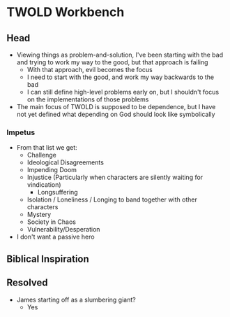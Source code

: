 # TWOLD Workbench

## Head

* Viewing things as problem-and-solution, I've been starting with the bad and trying to work my way to the good, but that approach is failing
  * With that approach, evil becomes the focus
  * I need to start with the good, and work my way backwards to the bad
  * I can still define high-level problems early on, but I shouldn't focus on the implementations of those problems
* The main focus of TWOLD is supposed to be dependence, but I have not yet defined what depending on God should look like symbolically

### Impetus

* From that list we get:
  * Challenge
  * Ideological Disagreements
  * Impending Doom
  * Injustice (Particularly when characters are silently waiting for vindication)
    * Longsuffering
  * Isolation / Loneliness / Longing to band together with other characters
  * Mystery
  * Society in Chaos
  * Vulnerability/Desperation
* I don't want a passive hero

## Biblical Inspiration

## Resolved

* James starting off as a slumbering giant?
  * Yes



